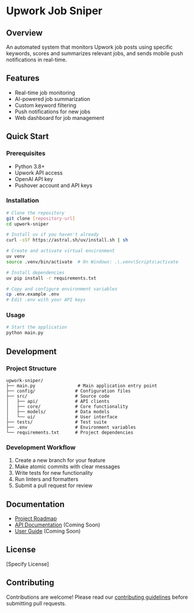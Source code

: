 # Upwork Job Sniper

## Overview
An automated system that monitors Upwork job posts using specific keywords, scores and summarizes relevant jobs, and sends mobile push notifications in real-time.

## Features
- Real-time job monitoring
- AI-powered job summarization
- Custom keyword filtering
- Push notifications for new jobs
- Web dashboard for job management

## Quick Start

### Prerequisites
- Python 3.8+
- Upwork API access
- OpenAI API key
- Pushover account and API keys

### Installation
```bash
# Clone the repository
git clone [repository-url]
cd upwork-sniper

# Install uv if you haven't already
curl -sSf https://astral.sh/uv/install.sh | sh

# Create and activate virtual environment
uv venv
source .venv/bin/activate  # On Windows: .\.venv\Scripts\activate

# Install dependencies
uv pip install -r requirements.txt

# Copy and configure environment variables
cp .env.example .env
# Edit .env with your API keys
```

### Usage
```bash
# Start the application
python main.py
```

## Development

### Project Structure
```
upwork-sniper/
├── main.py                # Main application entry point
├── config/               # Configuration files
├── src/                  # Source code
│   ├── api/              # API clients
│   ├── core/             # Core functionality
│   ├── models/           # Data models
│   └── ui/               # User interface
├── tests/                # Test suite
├── .env                  # Environment variables
└── requirements.txt      # Project dependencies
```

### Development Workflow
1. Create a new branch for your feature
2. Make atomic commits with clear messages
3. Write tests for new functionality
4. Run linters and formatters
5. Submit a pull request for review

## Documentation
- [Project Roadmap](./roadmap.md)
- [API Documentation](./docs/API.md) (Coming Soon)
- [User Guide](./docs/USER_GUIDE.md) (Coming Soon)

## License
[Specify License]

## Contributing
Contributions are welcome! Please read our [contributing guidelines](./CONTRIBUTING.md) before submitting pull requests.
